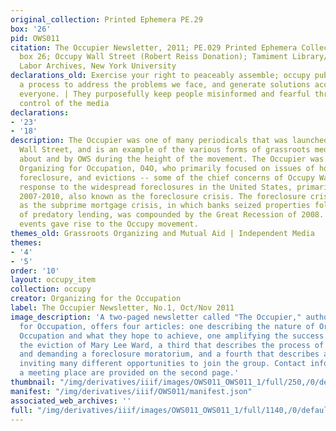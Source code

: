 ```yaml
---
original_collection: Printed Ephemera PE.29
box: '26'
pid: OWS011
citation: The Occupier Newsletter, 2011; PE.029 Printed Ephemera Collection on Subjects;
  box 26; Occupy Wall Street (Robert Reiss Donation); Tamiment Library/Robert F. Wagner
  Labor Archives, New York University
declarations_old: Exercise your right to peaceably assemble; occupy public space;  create
  a process to address the problems we face, and generate solutions accessible to
  everyone. | They purposefully keep people misinformed and fearful through their
  control of the media
declarations:
- '23'
- '18'
description: The Occupier was one of many periodicals that was launched during Occupy
  Wall Street, and is an example of the various forms of grassroots media that circulated
  about and by OWS during the height of the movement. The Occupier was produced by
  Organizing for Occupation, O4O, who primarily focused on issues of housing rights,
  foreclosure, and evictions -- some of the chief concerns of Occupy Wall Street in
  response to the widespread foreclosures in the United States, primarily between
  2007-2010, also known as the foreclosure crisis. The foreclosure crisis, also known
  as the subprime mortgage crisis, in which banks seized properties following years
  of predatory lending, was compounded by the Great Recession of 2008. Both of these
  events gave rise to the Occupy movement.
themes_old: Grassroots Organizing and Mutual Aid | Independent Media
themes:
- '4'
- '5'
order: '10'
layout: occupy_item
collection: occupy
creator: Organizing for the Occupation
label: The Occupier Newsletter, No.1, Oct/Nov 2011
image_description: 'A two-paged newsletter called "The Occupier," authored by Organizing
  for Occupation, offers four articles: one describing the nature of Organizing for
  Occupation and what they hope to achieve, one amplifying the success of blocking
  the eviction of Mary Lee Ward, a third that describes the process of foreclosure
  and demanding a foreclosure moratorium, and a fourth that describes a wheel of participation
  inviting many different opportunities to join the group. Contact information and
  a meeting place are provided on the second page.'
thumbnail: "/img/derivatives/iiif/images/OWS011_OWS011_1/full/250,/0/default.jpg"
manifest: "/img/derivatives/iiif/OWS011/manifest.json"
associated_web_archives: ''
full: "/img/derivatives/iiif/images/OWS011_OWS011_1/full/1140,/0/default.jpg"
---
```


